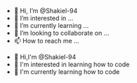 - 👋 Hi, I’m @Shakiel-94
- 👀 I’m interested in ...
- 🌱 I’m currently learning ...
- 💞️ I’m looking to collaborate on ...
- 📫 How to reach me ...

<!---
Shakiel-94/Shakiel-94 is a ✨ special ✨ repository because its `README.md` (this file) appears on your GitHub profile.
You can click the Preview link to take a look at your changes.
--->
- 👋 Hi,I'm @Shakiel-94 
- 👀 I'm interested in learning how to code
- 🌱 I'm currently learning how to code 
